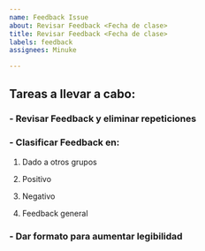 ```yaml
---
name: Feedback Issue
about: Revisar Feedback <Fecha de clase>
title: Revisar Feedback <Fecha de clase>
labels: feedback
assignees: Minuke

---
```


## Tareas a llevar a cabo:

### - Revisar Feedback y eliminar repeticiones 

### - Clasificar Feedback en:

1. Dado a otros grupos

2.  Positivo

3. Negativo

4. Feedback general

### - Dar formato para aumentar legibilidad
